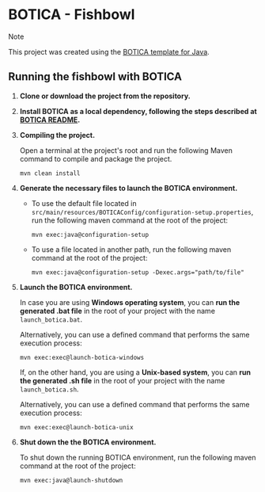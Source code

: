 # BOTICA - Fishbowl

> [!NOTE]
> This project was created using the [BOTICA template for Java](https://github.com/isa-group/BOTICA-java-template).

## Running the fishbowl with BOTICA

1. **Clone or download the project from the repository.**

2. **Install BOTICA as a local dependency, following the steps described at [BOTICA README](https://github.com/isa-group/BOTICA#installing-botica-as-a-local-dependency).**

3. **Compiling the project.**

    Open a terminal at the project's root and run the following Maven command to compile and package the project.
    ```
    mvn clean install
    ```

4. **Generate the necessary files to launch the BOTICA environment.**

    - To use the default file located in `src/main/resources/BOTICAConfig/configuration-setup.properties`, run the following maven command at the root of the project:
        ```
        mvn exec:java@configuration-setup
        ```
    - To use a file located in another path, run the following maven command at the root of the project:
        ```
        mvn exec:java@configuration-setup -Dexec.args="path/to/file"
        ```

5. **Launch the BOTICA environment.**

    In case you are using **Windows operating system**, you can **run the generated .bat file** in the root of your project with the name `launch_botica.bat`.

    Alternatively, you can use a defined command that performs the same execution process:

    ```
    mvn exec:exec@launch-botica-windows
    ```
    
    If, on the other hand, you are using a **Unix-based system**, you can **run the generated .sh file** in the root of your project with the name `launch_botica.sh`.

    Alternatively, you can use a defined command that performs the same execution process:
    
    ```
    mvn exec:exec@launch-botica-unix
    ```

6. **Shut down the the BOTICA environment.**

    To shut down the running BOTICA environment, run the following maven command at the root of the project:
    
    ```
    mvn exec:java@launch-shutdown
    ```
